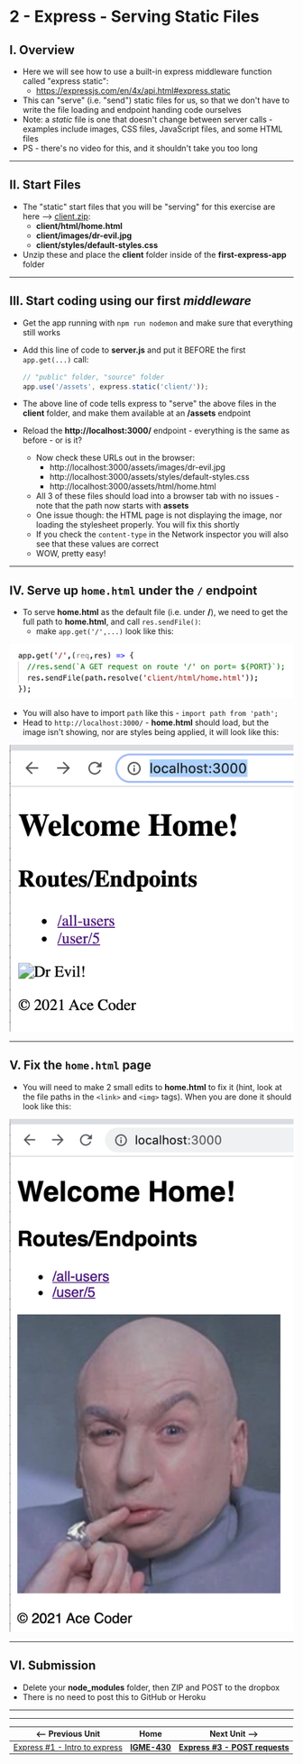 # 2 - Express - Serving Static Files

## I. Overview
 - Here we will see how to use a built-in express middleware function called "express static":
   - https://expressjs.com/en/4x/api.html#express.static
 - This can "serve" (i.e. "send") static files for us, so that we don't have to write the file loading and endpoint handing code ourselves
 - Note: a *static* file is one that doesn't change between server calls - examples include images, CSS files, JavaScript files, and some HTML files
 - PS - there's no video for this, and it shouldn't take you too long

<hr>

## II. Start Files

- The "static" start files that you will be "serving" for this exercise are here --> [client.zip](_files/client.zip):
  - **client/html/home.html**
  - **client/images/dr-evil.jpg**
  - **client/styles/default-styles.css**
- Unzip these and place the **client** folder inside of the **first-express-app** folder

<hr>

## III. Start coding using our first *middleware*
- Get the app running with `npm run nodemon` and make sure that everything still works
- Add this line of code to **server.js** and put it BEFORE  the first `app.get(...)` call:
  
  ```js
  // "public" folder, "source" folder
  app.use('/assets', express.static('client/'));
  ```

- The above line of code tells express to "serve" the above files in the **client** folder, and make them available at an **/assets** endpoint
- Reload the **http://localhost:3000/** endpoint - everything is the same as before - or is it?
  - Now check these URLs out in the browser:
    - http://localhost:3000/assets/images/dr-evil.jpg
    - http://localhost:3000/assets/styles/default-styles.css
    - http://localhost:3000/assets/html/home.html
  - All 3 of these files should load into a browser tab with no issues - note that the path now starts with **assets**
  - One issue though: the HTML page is not displaying the image, nor loading the stylesheet properly. You will fix this shortly
  - If you check the `content-type` in the Network inspector you will also see that these values are correct
  - WOW, pretty easy!

<hr>

## IV. Serve up `home.html` under the `/` endpoint

- To serve **home.html** as the default file (i.e. under **/**), we need to get the full path to **home.html**, and call `res.sendFile()`:
  - make `app.get('/',...)` look like this:

![screenshot](_images/express-3.png)

- You will also have to import `path` like this - `import path from 'path';`
- Head to `http://localhost:3000/` - **home.html** should load, but the image isn't showing, nor are styles being applied, it will look like this:


![screenshot](_images/express-4.png)

<hr>

## V. Fix the `home.html` page

- You will need to make 2 small edits to **home.html** to fix it (hint, look at the file paths in the `<link>` and `<img>` tags). When you are done it should look like this:

![screenshot](_images/express-5.png)

<hr>

## VI. Submission

- Delete your **node_modules** folder, then ZIP and POST to the dropbox
- There is no need to post this to GitHub or Heroku


<hr><hr>

| <-- Previous Unit | Home | Next Unit -->
| --- | --- | --- 
|   [Express #1 - Intro to express](1-express-intro.md) |  [**IGME-430**](../) | [**Express #3 - POST requests**](3-express-post-requests.md)
